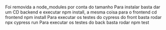 Foi removida a node_modules por conta do tamanho
Para instalar basta dar um CD backend e executar npm install, a mesma coisa para o frontend cd frontend npm install
Para executar os testes do cypress do front basta rodar npx cypress run
Para executar os testes do back basta rodar npm test
